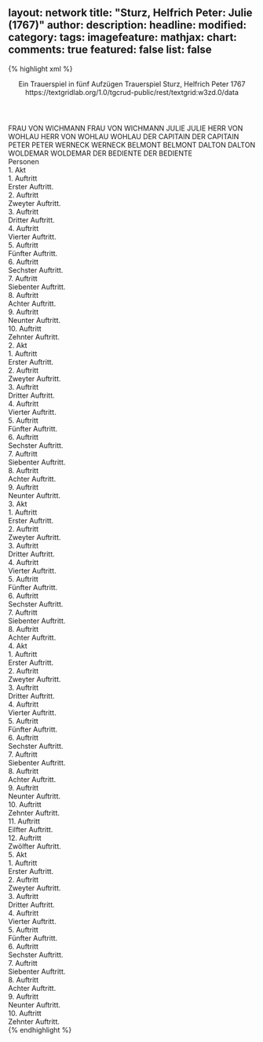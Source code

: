 layout: network
title: "Sturz, Helfrich Peter: Julie (1767)"
author:
description:
headline:
modified:
category:
tags:
imagefeature:
mathjax:
chart:
comments: true
featured: false
list: false
---
{% highlight xml %}
<?xml-model href="https://raw.githubusercontent.com/DLiNa/project/master/rules/lina.rnc"?><?xml-model href="https://raw.githubusercontent.com/DLiNa/project/master/rules/lina.sch"?>
<play xmlns="http://lina.digital">
  <header>
    <title>Julie</title>
    <subtitle>Ein Trauerspiel in fünf Aufzügen</subtitle>
    <genretitle>Trauerspiel</genretitle>
    <author>Sturz, Helfrich Peter</author>
    <date type="print" when="1767">1767</date>
    <date type="premiere"/>
    <date type="written"/>
    <source>https://textgridlab.org/1.0/tgcrud-public/rest/textgrid:w3zd.0/data</source>
  </header>
  <personae>
    <character>
      <name>FRAU VON WICHMANN</name>
      <alias xml:id="frau_von_wichmann">
        <name>FRAU VON WICHMANN</name>
      </alias>
    </character>
    <character>
      <name>JULIE</name>
      <alias xml:id="julie">
        <name>JULIE</name>
      </alias>
    </character>
    <character>
      <name>HERR VON WOHLAU</name>
      <alias xml:id="herr_von_wohlau">
        <name>HERR VON WOHLAU</name>
      </alias>
      <alias xml:id="wohlau">
        <name>WOHLAU</name>
      </alias>
    </character>
    <character>
      <name>DER CAPITAIN</name>
      <alias xml:id="der_capitain">
        <name>DER CAPITAIN</name>
      </alias>
    </character>
    <character>
      <name>PETER</name>
      <alias xml:id="peter">
        <name>PETER</name>
      </alias>
    </character>
    <character>
      <name>WERNECK</name>
      <alias xml:id="werneck">
        <name>WERNECK</name>
      </alias>
    </character>
    <character>
      <name>BELMONT</name>
      <alias xml:id="belmont">
        <name>BELMONT</name>
      </alias>
    </character>
    <character>
      <name>DALTON</name>
      <alias xml:id="dalton">
        <name>DALTON</name>
      </alias>
    </character>
    <character>
      <name>WOLDEMAR</name>
      <alias xml:id="woldemar">
        <name>WOLDEMAR</name>
      </alias>
    </character>
    <character>
      <name>DER BEDIENTE</name>
      <alias xml:id="der_bediente">
        <name>DER BEDIENTE</name>
      </alias>
    </character>
  </personae>
  <text>
    <div>
      <head>Personen</head>
    </div>
    <div>
      <head>1. Akt</head>
      <div>
        <head>1. Auftritt</head>
        <div>
          <head>Erster Auftritt.</head>
          <sp who="#frau_von_wichmann">
            <amount n="6" unit="speech_acts"/>
            <amount n="483" unit="words"/>
            <amount n="2741" unit="chars"/>
          </sp>
          <sp who="#julie">
            <amount n="5" unit="speech_acts"/>
            <amount n="478" unit="words"/>
            <amount n="2621" unit="chars"/>
          </sp>
        </div>
      </div>
      <div>
        <head>2. Auftritt</head>
        <div>
          <head>Zweyter Auftritt.</head>
          <sp who="#herr_von_wohlau">
            <amount n="1" unit="speech_acts"/>
            <amount n="46" unit="words"/>
            <amount n="264" unit="chars"/>
          </sp>
          <sp who="#frau_von_wichmann">
            <amount n="6" unit="speech_acts"/>
            <amount n="171" unit="words"/>
            <amount n="3" unit="lines"/>
            <amount n="934" unit="chars"/>
          </sp>
          <sp who="#wohlau">
            <amount n="6" unit="speech_acts"/>
            <amount n="346" unit="words"/>
            <amount n="3" unit="lines"/>
            <amount n="1869" unit="chars"/>
          </sp>
        </div>
      </div>
      <div>
        <head>3. Auftritt</head>
        <div>
          <head>Dritter Auftritt.</head>
          <sp who="#wohlau">
            <amount n="8" unit="speech_acts"/>
            <amount n="226" unit="words"/>
            <amount n="3" unit="lines"/>
            <amount n="1234" unit="chars"/>
          </sp>
          <sp who="#der_capitain">
            <amount n="9" unit="speech_acts"/>
            <amount n="738" unit="words"/>
            <amount n="3964" unit="chars"/>
          </sp>
          <sp who="#frau_von_wichmann">
            <amount n="4" unit="speech_acts"/>
            <amount n="141" unit="words"/>
            <amount n="738" unit="chars"/>
          </sp>
        </div>
      </div>
      <div>
        <head>4. Auftritt</head>
        <div>
          <head>Vierter Auftritt.</head>
          <sp who="#wohlau">
            <amount n="3" unit="speech_acts"/>
            <amount n="39" unit="words"/>
            <amount n="2" unit="lines"/>
            <amount n="221" unit="chars"/>
          </sp>
          <sp who="#der_capitain">
            <amount n="3" unit="speech_acts"/>
            <amount n="166" unit="words"/>
            <amount n="886" unit="chars"/>
          </sp>
        </div>
      </div>
      <div>
        <head>5. Auftritt</head>
        <div>
          <head>Fünfter Auftritt.</head>
        </div>
      </div>
      <div>
        <head>6. Auftritt</head>
        <div>
          <head>Sechster Auftritt.</head>
          <sp who="#wohlau">
            <amount n="4" unit="speech_acts"/>
            <amount n="287" unit="words"/>
            <amount n="1514" unit="chars"/>
          </sp>
          <sp who="#julie">
            <amount n="3" unit="speech_acts"/>
            <amount n="170" unit="words"/>
            <amount n="1" unit="lines"/>
            <amount n="839" unit="chars"/>
          </sp>
        </div>
      </div>
      <div>
        <head>7. Auftritt</head>
        <div>
          <head>Siebenter Auftritt.</head>
          <sp who="#peter">
            <amount n="1" unit="speech_acts"/>
            <amount n="8" unit="words"/>
            <amount n="1" unit="lines"/>
            <amount n="50" unit="chars"/>
          </sp>
          <sp who="#wohlau">
            <amount n="1" unit="speech_acts"/>
            <amount n="49" unit="words"/>
            <amount n="250" unit="chars"/>
          </sp>
        </div>
      </div>
      <div>
        <head>8. Auftritt</head>
        <div>
          <head>Achter Auftritt.</head>
          <sp who="#peter">
            <amount n="1" unit="speech_acts"/>
            <amount n="18" unit="words"/>
            <amount n="1" unit="lines"/>
            <amount n="78" unit="chars"/>
          </sp>
        </div>
      </div>
      <div>
        <head>9. Auftritt</head>
        <div>
          <head>Neunter Auftritt.</head>
          <sp who="#werneck">
            <amount n="1" unit="speech_acts"/>
            <amount n="6" unit="words"/>
            <amount n="1" unit="lines"/>
            <amount n="34" unit="chars"/>
          </sp>
          <sp who="#belmont">
            <amount n="11" unit="speech_acts"/>
            <amount n="187" unit="words"/>
            <amount n="9" unit="lines"/>
            <amount n="991" unit="chars"/>
          </sp>
          <sp who="#peter">
            <amount n="11" unit="speech_acts"/>
            <amount n="204" unit="words"/>
            <amount n="8" unit="lines"/>
            <amount n="1063" unit="chars"/>
          </sp>
        </div>
      </div>
      <div>
        <head>10. Auftritt</head>
        <div>
          <head>Zehnter Auftritt.</head>
          <sp who="#belmont">
            <amount n="9" unit="speech_acts"/>
            <amount n="463" unit="words"/>
            <amount n="3" unit="lines"/>
            <amount n="2469" unit="chars"/>
          </sp>
          <sp who="#werneck">
            <amount n="8" unit="speech_acts"/>
            <amount n="235" unit="words"/>
            <amount n="2" unit="lines"/>
            <amount n="1306" unit="chars"/>
          </sp>
        </div>
      </div>
    </div>
    <div>
      <head>2. Akt</head>
      <div>
        <head>1. Auftritt</head>
        <div>
          <head>Erster Auftritt.</head>
          <sp who="#julie">
            <amount n="7" unit="speech_acts"/>
            <amount n="781" unit="words"/>
            <amount n="1" unit="lines"/>
            <amount n="4013" unit="chars"/>
          </sp>
          <sp who="#dalton">
            <amount n="6" unit="speech_acts"/>
            <amount n="285" unit="words"/>
            <amount n="1" unit="lines"/>
            <amount n="1438" unit="chars"/>
          </sp>
        </div>
      </div>
      <div>
        <head>2. Auftritt</head>
        <div>
          <head>Zweyter Auftritt.</head>
          <sp who="#wohlau">
            <amount n="2" unit="speech_acts"/>
            <amount n="225" unit="words"/>
            <amount n="1161" unit="chars"/>
          </sp>
          <sp who="#julie">
            <amount n="1" unit="speech_acts"/>
            <amount n="49" unit="words"/>
            <amount n="267" unit="chars"/>
          </sp>
        </div>
      </div>
      <div>
        <head>3. Auftritt</head>
        <div>
          <head>Dritter Auftritt.</head>
          <sp who="#julie">
            <amount n="1" unit="speech_acts"/>
            <amount n="12" unit="words"/>
            <amount n="1" unit="lines"/>
            <amount n="69" unit="chars"/>
          </sp>
        </div>
      </div>
      <div>
        <head>4. Auftritt</head>
        <div>
          <head>Vierter Auftritt.</head>
          <sp who="#woldemar">
            <amount n="4" unit="speech_acts"/>
            <amount n="442" unit="words"/>
            <amount n="1" unit="lines"/>
            <amount n="2385" unit="chars"/>
          </sp>
          <sp who="#julie">
            <amount n="4" unit="speech_acts"/>
            <amount n="570" unit="words"/>
            <amount n="1" unit="lines"/>
            <amount n="3053" unit="chars"/>
          </sp>
        </div>
      </div>
      <div>
        <head>5. Auftritt</head>
        <div>
          <head>Fünfter Auftritt.</head>
          <sp who="#woldemar">
            <amount n="1" unit="speech_acts"/>
            <amount n="180" unit="words"/>
            <amount n="932" unit="chars"/>
          </sp>
        </div>
      </div>
      <div>
        <head>6. Auftritt</head>
        <div>
          <head>Sechster Auftritt.</head>
          <sp who="#wohlau">
            <amount n="7" unit="speech_acts"/>
            <amount n="210" unit="words"/>
            <amount n="3" unit="lines"/>
            <amount n="1123" unit="chars"/>
          </sp>
          <sp who="#woldemar">
            <amount n="7" unit="speech_acts"/>
            <amount n="176" unit="words"/>
            <amount n="5" unit="lines"/>
            <amount n="908" unit="chars"/>
          </sp>
        </div>
      </div>
      <div>
        <head>7. Auftritt</head>
        <div>
          <head>Siebenter Auftritt.</head>
          <sp who="#der_capitain">
            <amount n="7" unit="speech_acts"/>
            <amount n="560" unit="words"/>
            <amount n="1" unit="lines"/>
            <amount n="3000" unit="chars"/>
          </sp>
          <sp who="#wohlau">
            <amount n="6" unit="speech_acts"/>
            <amount n="229" unit="words"/>
            <amount n="2" unit="lines"/>
            <amount n="1231" unit="chars"/>
          </sp>
        </div>
      </div>
      <div>
        <head>8. Auftritt</head>
        <div>
          <head>Achter Auftritt.</head>
          <sp who="#julie">
            <amount n="2" unit="speech_acts"/>
            <amount n="16" unit="words"/>
            <amount n="2" unit="lines"/>
            <amount n="95" unit="chars"/>
          </sp>
          <sp who="#wohlau">
            <amount n="2" unit="speech_acts"/>
            <amount n="54" unit="words"/>
            <amount n="304" unit="chars"/>
          </sp>
        </div>
      </div>
      <div>
        <head>9. Auftritt</head>
        <div>
          <head>Neunter Auftritt.</head>
          <sp who="#julie">
            <amount n="7" unit="speech_acts"/>
            <amount n="142" unit="words"/>
            <amount n="4" unit="lines"/>
            <amount n="693" unit="chars"/>
          </sp>
          <sp who="#der_capitain">
            <amount n="7" unit="speech_acts"/>
            <amount n="408" unit="words"/>
            <amount n="1" unit="lines"/>
            <amount n="2197" unit="chars"/>
          </sp>
        </div>
      </div>
    </div>
    <div>
      <head>3. Akt</head>
      <div>
        <head>1. Auftritt</head>
        <div>
          <head>Erster Auftritt.</head>
          <sp who="#belmont">
            <amount n="1" unit="speech_acts"/>
            <amount n="31" unit="words"/>
            <amount n="167" unit="chars"/>
          </sp>
        </div>
      </div>
      <div>
        <head>2. Auftritt</head>
        <div>
          <head>Zweyter Auftritt.</head>
          <sp who="#werneck">
            <amount n="5" unit="speech_acts"/>
            <amount n="267" unit="words"/>
            <amount n="1454" unit="chars"/>
          </sp>
          <sp who="#belmont">
            <amount n="4" unit="speech_acts"/>
            <amount n="396" unit="words"/>
            <amount n="2129" unit="chars"/>
          </sp>
        </div>
      </div>
      <div>
        <head>3. Auftritt</head>
        <div>
          <head>Dritter Auftritt.</head>
          <sp who="#peter">
            <amount n="1" unit="speech_acts"/>
            <amount n="48" unit="words"/>
            <amount n="272" unit="chars"/>
          </sp>
        </div>
      </div>
      <div>
        <head>4. Auftritt</head>
        <div>
          <head>Vierter Auftritt.</head>
          <sp who="#frau_von_wichmann">
            <amount n="1" unit="speech_acts"/>
            <amount n="10" unit="words"/>
            <amount n="1" unit="lines"/>
            <amount n="53" unit="chars"/>
          </sp>
        </div>
      </div>
      <div>
        <head>5. Auftritt</head>
        <div>
          <head>Fünfter Auftritt.</head>
          <sp who="#frau_von_wichmann">
            <amount n="4" unit="speech_acts"/>
            <amount n="143" unit="words"/>
            <amount n="1" unit="lines"/>
            <amount n="734" unit="chars"/>
          </sp>
          <sp who="#dalton">
            <amount n="3" unit="speech_acts"/>
            <amount n="246" unit="words"/>
            <amount n="1" unit="lines"/>
            <amount n="1261" unit="chars"/>
          </sp>
        </div>
      </div>
      <div>
        <head>6. Auftritt</head>
        <div>
          <head>Sechster Auftritt.</head>
          <sp who="#julie">
            <amount n="9" unit="speech_acts"/>
            <amount n="399" unit="words"/>
            <amount n="2" unit="lines"/>
            <amount n="2082" unit="chars"/>
          </sp>
          <sp who="#dalton">
            <amount n="8" unit="speech_acts"/>
            <amount n="146" unit="words"/>
            <amount n="7" unit="lines"/>
            <amount n="779" unit="chars"/>
          </sp>
        </div>
      </div>
      <div>
        <head>7. Auftritt</head>
        <div>
          <head>Siebenter Auftritt.</head>
          <sp who="#woldemar">
            <amount n="10" unit="speech_acts"/>
            <amount n="193" unit="words"/>
            <amount n="7" unit="lines"/>
            <amount n="1022" unit="chars"/>
          </sp>
          <sp who="#julie">
            <amount n="11" unit="speech_acts"/>
            <amount n="350" unit="words"/>
            <amount n="5" unit="lines"/>
            <amount n="1838" unit="chars"/>
          </sp>
          <sp who="#dalton">
            <amount n="2" unit="speech_acts"/>
            <amount n="8" unit="words"/>
            <amount n="2" unit="lines"/>
            <amount n="54" unit="chars"/>
          </sp>
        </div>
      </div>
      <div>
        <head>8. Auftritt</head>
        <div>
          <head>Achter Auftritt.</head>
          <sp who="#julie">
            <amount n="2" unit="speech_acts"/>
            <amount n="231" unit="words"/>
            <amount n="1174" unit="chars"/>
          </sp>
          <sp who="#dalton">
            <amount n="1" unit="speech_acts"/>
            <amount n="7" unit="words"/>
            <amount n="1" unit="lines"/>
            <amount n="42" unit="chars"/>
          </sp>
        </div>
      </div>
    </div>
    <div>
      <head>4. Akt</head>
      <div>
        <head>1. Auftritt</head>
        <div>
          <head>Erster Auftritt.</head>
          <sp who="#herr_von_wohlau">
            <amount n="1" unit="speech_acts"/>
            <amount n="17" unit="words"/>
            <amount n="105" unit="chars"/>
          </sp>
        </div>
      </div>
      <div>
        <head>2. Auftritt</head>
        <div>
          <head>Zweyter Auftritt.</head>
          <sp who="#wohlau">
            <amount n="2" unit="speech_acts"/>
            <amount n="84" unit="words"/>
            <amount n="1" unit="lines"/>
            <amount n="403" unit="chars"/>
          </sp>
          <sp who="#der_bediente">
            <amount n="1" unit="speech_acts"/>
            <amount n="35" unit="words"/>
            <amount n="180" unit="chars"/>
          </sp>
        </div>
      </div>
      <div>
        <head>3. Auftritt</head>
        <div>
          <head>Dritter Auftritt.</head>
          <sp who="#wohlau">
            <amount n="5" unit="speech_acts"/>
            <amount n="224" unit="words"/>
            <amount n="1" unit="lines"/>
            <amount n="1143" unit="chars"/>
          </sp>
          <sp who="#der_capitain">
            <amount n="4" unit="speech_acts"/>
            <amount n="154" unit="words"/>
            <amount n="3" unit="lines"/>
            <amount n="835" unit="chars"/>
          </sp>
        </div>
      </div>
      <div>
        <head>4. Auftritt</head>
        <div>
          <head>Vierter Auftritt.</head>
          <sp who="#wohlau">
            <amount n="3" unit="speech_acts"/>
            <amount n="63" unit="words"/>
            <amount n="1" unit="lines"/>
            <amount n="314" unit="chars"/>
          </sp>
          <sp who="#frau_von_wichmann">
            <amount n="3" unit="speech_acts"/>
            <amount n="52" unit="words"/>
            <amount n="2" unit="lines"/>
            <amount n="272" unit="chars"/>
          </sp>
        </div>
      </div>
      <div>
        <head>5. Auftritt</head>
        <div>
          <head>Fünfter Auftritt.</head>
          <sp who="#wohlau">
            <amount n="7" unit="speech_acts"/>
            <amount n="144" unit="words"/>
            <amount n="3" unit="lines"/>
            <amount n="755" unit="chars"/>
          </sp>
          <sp who="#woldemar">
            <amount n="7" unit="speech_acts"/>
            <amount n="395" unit="words"/>
            <amount n="1" unit="lines"/>
            <amount n="2199" unit="chars"/>
          </sp>
          <sp who="#frau_von_wichmann">
            <amount n="2" unit="speech_acts"/>
            <amount n="90" unit="words"/>
            <amount n="559" unit="chars"/>
          </sp>
        </div>
      </div>
      <div>
        <head>6. Auftritt</head>
        <div>
          <head>Sechster Auftritt.</head>
          <sp who="#peter">
            <amount n="1" unit="speech_acts"/>
            <amount n="11" unit="words"/>
            <amount n="1" unit="lines"/>
            <amount n="48" unit="chars"/>
          </sp>
          <sp who="#wohlau">
            <amount n="1" unit="speech_acts"/>
            <amount n="9" unit="words"/>
            <amount n="1" unit="lines"/>
            <amount n="38" unit="chars"/>
          </sp>
        </div>
      </div>
      <div>
        <head>7. Auftritt</head>
        <div>
          <head>Siebenter Auftritt.</head>
          <sp who="#frau_von_wichmann">
            <amount n="2" unit="speech_acts"/>
            <amount n="95" unit="words"/>
            <amount n="578" unit="chars"/>
          </sp>
          <sp who="#woldemar">
            <amount n="2" unit="speech_acts"/>
            <amount n="74" unit="words"/>
            <amount n="1" unit="lines"/>
            <amount n="361" unit="chars"/>
          </sp>
        </div>
      </div>
      <div>
        <head>8. Auftritt</head>
        <div>
          <head>Achter Auftritt.</head>
          <sp who="#wohlau">
            <amount n="2" unit="speech_acts"/>
            <amount n="161" unit="words"/>
            <amount n="849" unit="chars"/>
          </sp>
          <sp who="#julie">
            <amount n="1" unit="speech_acts"/>
            <amount n="11" unit="words"/>
            <amount n="1" unit="lines"/>
            <amount n="67" unit="chars"/>
          </sp>
          <sp who="#frau_von_wichmann">
            <amount n="1" unit="speech_acts"/>
            <amount n="18" unit="words"/>
            <amount n="104" unit="chars"/>
          </sp>
        </div>
      </div>
      <div>
        <head>9. Auftritt</head>
        <div>
          <head>Neunter Auftritt.</head>
          <sp who="#peter">
            <amount n="1" unit="speech_acts"/>
            <amount n="45" unit="words"/>
            <amount n="259" unit="chars"/>
          </sp>
        </div>
      </div>
      <div>
        <head>10. Auftritt</head>
        <div>
          <head>Zehnter Auftritt.</head>
          <sp who="#belmont">
            <amount n="8" unit="speech_acts"/>
            <amount n="113" unit="words"/>
            <amount n="6" unit="lines"/>
            <amount n="534" unit="chars"/>
          </sp>
          <sp who="#peter">
            <amount n="8" unit="speech_acts"/>
            <amount n="122" unit="words"/>
            <amount n="7" unit="lines"/>
            <amount n="630" unit="chars"/>
          </sp>
        </div>
      </div>
      <div>
        <head>11. Auftritt</head>
        <div>
          <head>Eilfter Auftritt.</head>
          <sp who="#belmont">
            <amount n="1" unit="speech_acts"/>
            <amount n="319" unit="words"/>
            <amount n="1605" unit="chars"/>
          </sp>
        </div>
      </div>
      <div>
        <head>12. Auftritt</head>
        <div>
          <head>Zwölfter Auftritt.</head>
          <sp who="#belmont">
            <amount n="5" unit="speech_acts"/>
            <amount n="86" unit="words"/>
            <amount n="3" unit="lines"/>
            <amount n="429" unit="chars"/>
          </sp>
          <sp who="#woldemar">
            <amount n="5" unit="speech_acts"/>
            <amount n="66" unit="words"/>
            <amount n="5" unit="lines"/>
            <amount n="297" unit="chars"/>
          </sp>
        </div>
      </div>
    </div>
    <div>
      <head>5. Akt</head>
      <div>
        <head>1. Auftritt</head>
        <div>
          <head>Erster Auftritt.</head>
          <sp who="#julie">
            <amount n="5" unit="speech_acts"/>
            <amount n="551" unit="words"/>
            <amount n="2832" unit="chars"/>
          </sp>
          <sp who="#dalton">
            <amount n="5" unit="speech_acts"/>
            <amount n="199" unit="words"/>
            <amount n="1030" unit="chars"/>
          </sp>
        </div>
      </div>
      <div>
        <head>2. Auftritt</head>
        <div>
          <head>Zweyter Auftritt.</head>
        </div>
      </div>
      <div>
        <head>3. Auftritt</head>
        <div>
          <head>Dritter Auftritt.</head>
          <sp who="#julie">
            <amount n="1" unit="speech_acts"/>
            <amount n="21" unit="words"/>
            <amount n="1" unit="lines"/>
            <amount n="95" unit="chars"/>
          </sp>
        </div>
      </div>
      <div>
        <head>4. Auftritt</head>
        <div>
          <head>Vierter Auftritt.</head>
          <sp who="#julie">
            <amount n="3" unit="speech_acts"/>
            <amount n="57" unit="words"/>
            <amount n="1" unit="lines"/>
            <amount n="266" unit="chars"/>
          </sp>
          <sp who="#peter">
            <amount n="1" unit="speech_acts"/>
            <amount n="39" unit="words"/>
            <amount n="211" unit="chars"/>
          </sp>
          <sp who="#dalton">
            <amount n="3" unit="speech_acts"/>
            <amount n="40" unit="words"/>
            <amount n="2" unit="lines"/>
            <amount n="225" unit="chars"/>
          </sp>
        </div>
      </div>
      <div>
        <head>5. Auftritt</head>
        <div>
          <head>Fünfter Auftritt.</head>
          <sp who="#wohlau">
            <amount n="3" unit="speech_acts"/>
            <amount n="29" unit="words"/>
            <amount n="2" unit="lines"/>
            <amount n="160" unit="chars"/>
          </sp>
          <sp who="#peter">
            <amount n="3" unit="speech_acts"/>
            <amount n="70" unit="words"/>
            <amount n="1" unit="lines"/>
            <amount n="361" unit="chars"/>
          </sp>
        </div>
      </div>
      <div>
        <head>6. Auftritt</head>
        <div>
          <head>Sechster Auftritt.</head>
          <sp who="#frau_von_wichmann">
            <amount n="1" unit="speech_acts"/>
            <amount n="48" unit="words"/>
            <amount n="249" unit="chars"/>
          </sp>
          <sp who="#wohlau">
            <amount n="1" unit="speech_acts"/>
            <amount n="28" unit="words"/>
            <amount n="133" unit="chars"/>
          </sp>
        </div>
      </div>
      <div>
        <head>7. Auftritt</head>
        <div>
          <head>Siebenter Auftritt.</head>
          <sp who="#frau_von_wichmann">
            <amount n="10" unit="speech_acts"/>
            <amount n="89" unit="words"/>
            <amount n="8" unit="lines"/>
            <amount n="462" unit="chars"/>
          </sp>
          <sp who="#peter">
            <amount n="10" unit="speech_acts"/>
            <amount n="153" unit="words"/>
            <amount n="7" unit="lines"/>
            <amount n="745" unit="chars"/>
          </sp>
        </div>
      </div>
      <div>
        <head>8. Auftritt</head>
        <div>
          <head>Achter Auftritt.</head>
          <sp who="#frau_von_wichmann">
            <amount n="1" unit="speech_acts"/>
            <amount n="61" unit="words"/>
            <amount n="319" unit="chars"/>
          </sp>
        </div>
      </div>
      <div>
        <head>9. Auftritt</head>
        <div>
          <head>Neunter Auftritt.</head>
          <sp who="#dalton">
            <amount n="3" unit="speech_acts"/>
            <amount n="313" unit="words"/>
            <amount n="2" unit="lines"/>
            <amount n="1569" unit="chars"/>
          </sp>
          <sp who="#frau_von_wichmann">
            <amount n="3" unit="speech_acts"/>
            <amount n="35" unit="words"/>
            <amount n="3" unit="lines"/>
            <amount n="147" unit="chars"/>
          </sp>
        </div>
      </div>
      <div>
        <head>10. Auftritt</head>
        <div>
          <head>Zehnter Auftritt.</head>
          <sp who="#wohlau">
            <amount n="4" unit="speech_acts"/>
            <amount n="96" unit="words"/>
            <amount n="1" unit="lines"/>
            <amount n="488" unit="chars"/>
          </sp>
          <sp who="#julie">
            <amount n="4" unit="speech_acts"/>
            <amount n="265" unit="words"/>
            <amount n="1277" unit="chars"/>
          </sp>
          <sp who="#dalton">
            <amount n="3" unit="speech_acts"/>
            <amount n="31" unit="words"/>
            <amount n="2" unit="lines"/>
            <amount n="170" unit="chars"/>
          </sp>
          <sp who="#frau_von_wichmann">
            <amount n="1" unit="speech_acts"/>
            <amount n="10" unit="words"/>
            <amount n="1" unit="lines"/>
            <amount n="55" unit="chars"/>
          </sp>
        </div>
      </div>
    </div>
  </text>
</play>
{% endhighlight %}